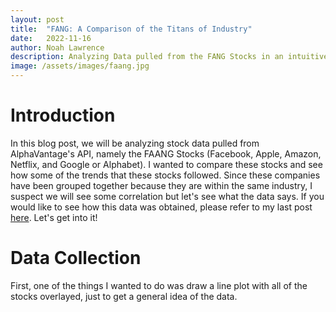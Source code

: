 ```yaml
---
layout: post
title:  "FANG: A Comparison of the Titans of Industry"
date:   2022-11-16
author: Noah Lawrence
description: Analyzing Data pulled from the FANG Stocks in an intuitive blog format
image: /assets/images/faang.jpg
---
```


# Introduction
In this blog post, we will be analyzing stock data pulled from AlphaVantage's API, namely the FAANG Stocks (Facebook, Apple, Amazon, Netflix, and Google or Alphabet).  I wanted to compare these stocks and see how some of the trends that these stocks followed.  Since these companies have been grouped together because they are within the same industry, I suspect we will see some correlation but let's see what the data says.  If you would like to see how this data was obtained, please refer to my last post <a href="https://micsport13.github.io/stat386-projects/2022/10/18/webscraping-post.html">here</a>.  Let's get into it!

# Data Collection
First, one of the things I wanted to do was draw a line plot with all of the stocks overlayed, just to get a general idea of the data.

# 